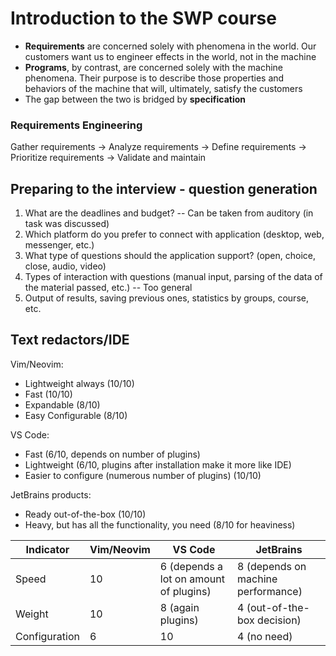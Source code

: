 # Introduction to the SWP course

- **Requirements** are concerned solely with phenomena in the world. Our customers want us to
  engineer effects in the world, not in the machine
- **Programs**, by contrast, are concerned solely with the machine phenomena. Their purpose is to
  describe those properties and behaviors of the machine that will, ultimately, satisfy the
  customers
- The gap between the two is bridged by **specification**

### Requirements Engineering

Gather requirements → Analyze requirements → Define requirements → Prioritize requirements →
Validate and maintain

## Preparing to the interview - question generation

1. What are the deadlines and budget?
   -- Can be taken from auditory (in task was discussed)
2. Which platform do you prefer to connect with application (desktop, web, messenger, etc.)
3. What type of questions should the application support? (open, choice, close, audio, video)
4. Types of interaction with questions (manual input, parsing of the data of the material passed,
   etc.)
   -- Too general
5. Output of results, saving previous ones, statistics by groups, course, etc.

## Text redactors/IDE

Vim/Neovim:

- Lightweight always (10/10)
- Fast (10/10)
- Expandable (8/10)
- Easy Configurable (8/10)

VS Code:

- Fast (6/10, depends on number of plugins)
- Lightweight (6/10, plugins after installation make it more like IDE)
- Easier to configure (numerous number of plugins) (10/10)

JetBrains products:

- Ready out-of-the-box (10/10)
- Heavy, but has all the functionality, you need (8/10 for heaviness)

| Indicator     | Vim/Neovim | VS Code                                | JetBrains                          |
| ------------- | ---------- | -------------------------------------- | ---------------------------------- |
| Speed         | 10         | 6 (depends a lot on amount of plugins) | 8 (depends on machine performance) |
| Weight        | 10         | 8 (again plugins)                      | 4 (out-of-the-box decision)        |
| Configuration | 6          | 10                                     | 4 (no need)                        |
